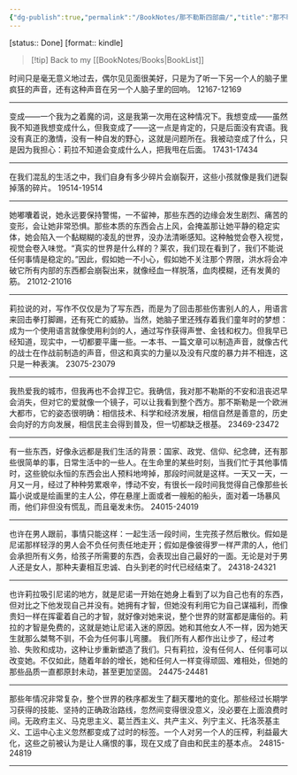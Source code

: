 ```yaml
---
{"dg-publish":true,"permalink":"/BookNotes/那不勒斯四部曲/","title":"那不勒斯四部曲","noteIcon":""}
---
```


[status:: Done]
[format:: kindle]

>[!tip] Back to my [[BookNotes/Books\|BookList]]

>

时间只是毫无意义地过去，偶尔见见面很美好，只是为了听一下另一个人的脑子里疯狂的声音，还有这种声音在另一个人脑子里的回响。
 12167-12169
 
---   
变成——一个我为之着魔的词，这是我第一次用在这种情况下。我想变成——虽然我不知道我想变成什么，但我变成了——这一点是肯定的，只是后面没有宾语。我没有真正的激情，没有一种自发的野心，这就是问题所在。我被动变成了什么，只是因为我担心：莉拉不知道会变成什么人，把我甩在后面。
 17431-17434
 
---   
在我们混乱的生活之中，我们自身有多少碎片会崩裂开，这些小孩就像是我们迸裂掉落的碎片。
 19514-19514
 
---   
她嘟囔着说，她永远要保持警惕，一不留神，那些东西的边缘会发生剧烈、痛苦的变形，会让她非常恐惧。那些本质的东西会占上风，会掩盖那让她平静的稳定实体，她会陷入一个黏糊糊的凌乱的世界，没办法清晰感知。这种触觉会卷入视觉，视觉会卷入味觉。“真实的世界是什么样的？莱农，我们现在看到了，我们不能说任何事情是稳定的。”因此，假如她一不小心，假如她不关注那个界限，洪水将会冲破它所有内部的东西都会崩裂出来，就像经血一样脱落，血肉模糊，还有发黄的筋。
 21012-21016
 
---   
莉拉说的对，写作不仅仅是为了写东西，而是为了回击那些伤害别人的人，用语言来回击拳打脚踢，还有死亡的威胁。当然，她脑子里还残存着我们童年时的梦想：成为一个使用语言就像使用利剑的人，通过写作获得声誉、金钱和权力。但我早已经知道，现实中，一切都要平庸一些。一本书、一篇文章可以制造声音，就像古代的战士在作战前制造的声音，但这和真实的力量以及没有尺度的暴力并不相连，这只是一种表演。
 23075-23079
 
 ---   
我热爱我的城市，但我再也不会捍卫它。我确信，我对那不勒斯的不安和沮丧迟早会消失，但对它的爱就像一个镜子，可以让我看到整个西方。那不斯勒是一个欧洲大都市，它的姿态很明确：相信技术、科学和经济发展，相信自然是善意的，历史会向好的方向发展，相信民主会得到普及，但一切都缺乏根基。
 23469-23472
 
---   
有一些东西，好像永远都是我们生活的背景：国家、政党、信仰、纪念碑，还有那些很简单的事，日常生活中的一些人。在生命里的某些时刻，当我们忙于其他事情时，这些貌似永恒的东西会出人预料地垮掉，那段时间就是这样。一天又一天，一月又一月，经过了种种劳累艰辛，悸动不安，有很长一段时间我觉得自己像那些长篇小说或是绘画里的主人公，停在悬崖上面或者一艘船的船头，面对着一场暴风雨，他们非但没有慌乱，而且毫发未伤。
 24015-24019
 
 ---   
也许在男人跟前，事情只能这样：一起生活一段时间，生完孩子然后散伙。假如是尼诺那样轻浮的男人会不负任何责任地走开；假如是像彼得罗一样严肃的人，他们会承担所有义务，给孩子所需要的东西，会表现出自己最好的一面。无论是对于男人还是女人，那种夫妻相互忠诚、白头到老的时代已经结束了。
 24318-24321
 
---      
也许莉拉吸引尼诺的地方，就是尼诺一开始在她身上看到了以为自己也有的东西，但对比之下他发现自己并没有。她拥有才智，但她没有利用它为自己谋福利，而像贵妇一样在挥霍着自己的才智，就好像对她来说，整个世界的财富都是庸俗的。莉拉的才智是免费的，这就是她让尼诺入迷的原因。她和其他女人不一样，因为她天生就那么桀骜不驯，不会为任何事儿弯腰。 我们所有人都作出让步了，经过考验、失败和成功，这种让步重新塑造了我们。只有莉拉，没有任何人、任何事可以改变她。不仅如此，随着年龄的增长，她和任何人一样变得顽固、难相处，但她的那些品质一直都原封未动，甚至更加坚固。
 24475-24481
 
 ---   
那些年情况非常复杂，整个世界的秩序都发生了翻天覆地的变化。那些经过长期学习获得的技能、坚持的正确政治路线，忽然间变得很没意义，没必要在上面浪费时间。无政府主义、马克思主义、葛兰西主义、共产主义、列宁主义、托洛茨基主义、工运中心主义忽然都变成了过时的标签。一个人对另一个人的压榨，利益最大化，这些之前被认为是让人痛恨的事，现在又成了自由和民主的基本点。
 24815-24819
 
 ---

